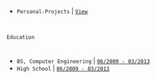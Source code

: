 <br />

- `Personal-Projects` | [`View`](https://github.com/stars/kentlouisetonino/lists/computer-engineering-projects) <br />

<br />

`Education`
#

- `BS, Computer Engineering` | [`06/2009 - 03/2013`](https://github.com/kentlouisetonino/kentlouisetonino/blob/develop/education/01-High-School.md)
- `High School` | [`06/2009 - 03/2013`](https://github.com/kentlouisetonino/kentlouisetonino/blob/develop/education/01-High-School.md)

